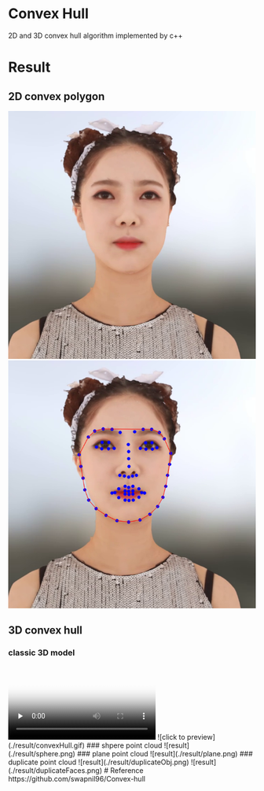 # Convex Hull
2D and 3D convex hull algorithm implemented by c++
# Result
## 2D convex polygon
![origin](./data/frame_0004.png)
![result](./result/test.png)
## 3D convex hull
### classic 3D model
<video id="video" controls="" preload="none" poster="none">
    <source id="mp4" src="./result/convexHull.mp4" type="video/mp4">
	<p>Your user agent does not support the HTML5 Video element.</p>
</video>
![click to preview](./result/convexHull.gif)
### shpere point cloud
![result](./result/sphere.png)
### plane point cloud
![result](./result/plane.png)
### duplicate point cloud
![result](./result/duplicateObj.png)
![result](./result/duplicateFaces.png)
# Reference
https://github.com/swapnil96/Convex-hull
